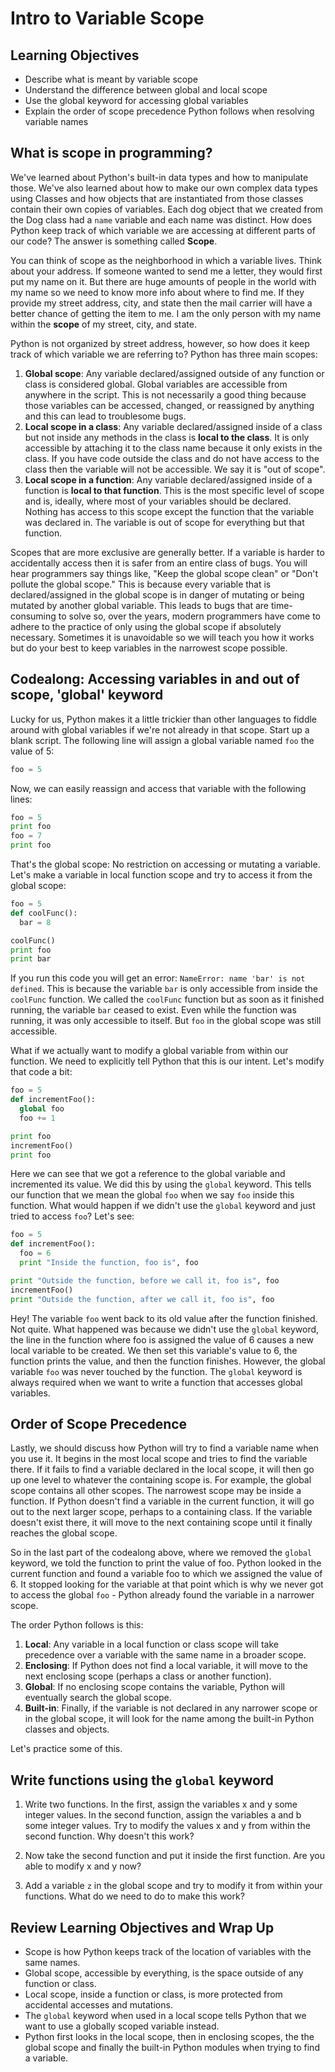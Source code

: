 # Intro to Variable Scope

## Learning Objectives
* Describe what is meant by variable scope
* Understand the difference between global and local scope
* Use the global keyword for accessing global variables
* Explain the order of scope precedence Python follows when resolving variable names

## What is scope in programming?

We've learned about Python's built-in data types and how to manipulate those. We've also learned about how to make our own complex data types using Classes and how objects that are instantiated from those classes contain their own copies of variables. Each dog object that we created from the Dog class had a `name` variable and each name was distinct. How does Python keep track of which variable we are accessing at different parts of our code? The answer is something called __Scope__.

You can think of scope as the neighborhood in which a variable lives. Think about your address. If someone wanted to send me a letter, they would first put my name on it. But there are huge amounts of people in the world with my name so we need to know more info about where to find me. If they provide my street address, city, and state then the mail carrier will have a better chance of getting the item to me. I am the only person with my name within the __scope__ of my street, city, and state.

Python is not organized by street address, however, so how does it keep track of which variable we are referring to? Python has three main scopes:

1. **Global scope**: Any variable declared/assigned outside of any function or class is considered global.
Global variables are accessible from anywhere in the script. This is not necessarily a good thing
because those variables can be accessed, changed, or reassigned by anything and this can lead to troublesome
bugs.
2. **Local scope in a class**: Any variable declared/assigned inside of a class but not inside any
methods in the class is **local to the class**. It is only accessible by attaching it to the class name
because it only exists in the class. If you have code outside the class and do not have access to the
class then the variable will not be accessible. We say it is "out of scope".
3. **Local scope in a function**: Any variable declared/assigned inside of a function is **local to that function**. This is the most specific level of scope and is, ideally, where most of your variables should be declared. Nothing has access to this scope except the function that the variable was declared in. The variable
is out of scope for everything but that function.

Scopes that are more exclusive are generally better. If a variable is harder to accidentally access then it is safer from an entire class of bugs. You will hear programmers say things like, "Keep the global scope clean" or "Don't pollute the global scope." This is because every variable that is declared/assigned in the global scope is in danger of mutating or being mutated by another global variable. This leads to bugs that are time-consuming to solve so, over the years, modern programmers have come to adhere to the practice of only using the global scope if absolutely necessary. Sometimes it is unavoidable so we will teach you how it works but do your best to keep variables in the narrowest scope possible.

## Codealong: Accessing variables in and out of scope, 'global' keyword

Lucky for us, Python makes it a little trickier than other languages to fiddle around with global
variables if we're not already in that scope. Start up a blank script. The following line will assign
a global variable named `foo` the value of 5:

```python
foo = 5
```

Now, we can easily reassign and access that variable with the following lines:

```python
foo = 5
print foo
foo = 7
print foo
```

That's the global scope: No restriction on accessing or mutating a variable. Let's make a variable
in local function scope and try to access it from the global scope:

```python
foo = 5
def coolFunc():
  bar = 8

coolFunc()
print foo
print bar
```

If you run this code you will get an error: `NameError: name 'bar' is not defined`. This is because the
variable `bar` is only accessible from inside the `coolFunc` function. We called the `coolFunc` function
but as soon as it finished running, the variable `bar` ceased to exist. Even while the function was running,
it was only accessible to itself. But `foo` in the global scope was still accessible.

What if we actually want to modify a global variable from within our function. We need to explicitly tell
Python that this is our intent. Let's modify that code a bit:

```python
foo = 5
def incrementFoo():
  global foo
  foo += 1

print foo
incrementFoo()
print foo
```

Here we can see that we got a reference to the global variable and incremented its value. We did this by
using the `global` keyword. This tells our function that we mean the global `foo` when we say `foo` inside this
function. What would happen if we didn't use the `global` keyword and just tried to access `foo`? Let's see:

```python
foo = 5
def incrementFoo():
  foo = 6
  print "Inside the function, foo is", foo

print "Outside the function, before we call it, foo is", foo
incrementFoo()
print "Outside the function, after we call it, foo is", foo
```

Hey! The variable `foo` went back to its old value after the function finished. Not quite. What happened
was because we didn't use the `global` keyword, the line in the function where foo is assigned the value
of 6 causes a new local variable to be created. We then set this variable's value to 6, the function prints
the value, and then the function finishes. However, the global variable `foo` was never touched by the function. The `global` keyword is always required when we want to write a function that accesses global variables.

## Order of Scope Precedence

Lastly, we should discuss how Python will try to find a variable name when you use it. It begins in the
most local scope and tries to find the variable there. If it fails to find a variable declared in the local
scope, it will then go up one level to whatever the containing scope is. For example, the global scope
contains all other scopes. The narrowest scope may be inside a function. If Python doesn't find a variable in
the current function, it will go out to the next larger scope, perhaps to a containing class. If the variable
doesn't exist there, it will move to the next containing scope until it finally reaches the global scope.

So in the last part of the codealong above, where we removed the `global` keyword, we told the function to print
the value of foo. Python looked in the current function and found a variable foo to which we assigned the value
of 6. It stopped looking for the variable at that point which is why we never got to access the global `foo` -
Python already found the variable in a narrower scope.

The order Python follows is this:
1. **Local**: Any variable in a local function or class scope will take precedence over a variable with
the same name in a broader scope.
2. **Enclosing**: If Python does not find a local variable, it will move to the next enclosing scope
(perhaps a class or another function).
3. **Global**: If no enclosing scope contains the variable, Python will eventually search the global scope.
4. **Built-in**: Finally, if the variable is not declared in any narrower scope or in the global scope, it
will look for the name among the built-in Python classes and objects.

Let's practice some of this.

## Write functions using the `global` keyword

1. Write two functions. In the first, assign the variables x and y some integer values. In the second function,
assign the variables a and b some integer values. Try to modify the values x and y from within the second function.
Why doesn't this work?

2. Now take the second function and put it inside the first function. Are you able to modify x and y now?

3. Add a variable `z` in the global scope and try to modify it from within your functions. What do we need to
do to make this work?

## Review Learning Objectives and Wrap Up

* Scope is how Python keeps track of the location of variables with the same names.
* Global scope, accessible by everything, is the space outside of any function or class.
* Local scope, inside a function or class, is more protected from accidental accesses and mutations.
* The `global` keyword when used in a local scope tells Python that we want to use a globally scoped variable instead.
* Python first looks in the local scope, then in enclosing scopes, the the global scope and finally the built-in
Python modules when trying to find a variable.
